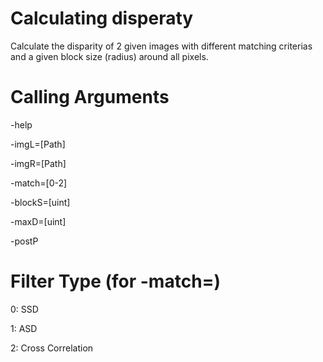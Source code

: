 Calculating disperaty
==============================================

Calculate the disparity of 2 given images with different matching criterias and a given block size (radius) around all pixels.

Calling Arguments
=================
-help

-imgL=[Path]

-imgR=[Path]

-match=[0-2]

-blockS=[uint]

-maxD=[uint]

-postP

Filter Type (for -match=)
==========================
0: SSD 

1: ASD

2: Cross Correlation